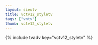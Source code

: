 ```yaml
--- 
layout: sieutv
title: vctv12_styletv
tags: ["vntv"]
thumb: vctv12_styletv
---
```

{% include tvadv key="vctv12_styletv" %}
